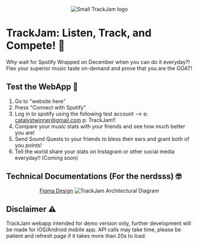<p align="center">
  <img src="https://github.com/BobbySuciady/Trackjam/public/trackJamLogoSmall.png" alt="Small TrackJam logo">
</p>

# TrackJam: Listen, Track, and Compete! 🎵

Why wait for Spotify Wrapped on December when you can do it everyday?!
Flex your superior music taste on-demand and prove that you are the GOAT!

## Test the WebApp 🚀

1. Go to "website here"
2. Press "Connect with Spotify"
3. Log in to spotify using the following test account --> e: catalystwinner@gmail.com p: TrackJam!!
4. Compare your music stats with your friends and see how much better you are!
5. Send Sound Quests to your friends to bless their ears and grant both of you points!
6. Tell the world share your stats on Instagram or other social media everyday!! (Coming soon)

## Technical Documentations (For the nerdsss) 🤓

<p align="center">
  <a href="https://www.figma.com/design/rUhvm55llHjEU9CCjjqp15/Catalyst-2024?node-id=0-1&t=1mcW85Fbs4yYhKk7-1" target="_blank"> Figma Design</a>
  <img src="https://github.com/BobbySuciady/Trackjam/public/TrackJamArchitecture Diagram.png" alt="TrackJam Architectural Diagram">
</p>

## Disclaimer ⚠️

TrackJam webapp intended for demo version only, further development will be made for iOS/Android mobile app.
API calls may take time, please be patient and refresh page if it takes more than 20s to load.